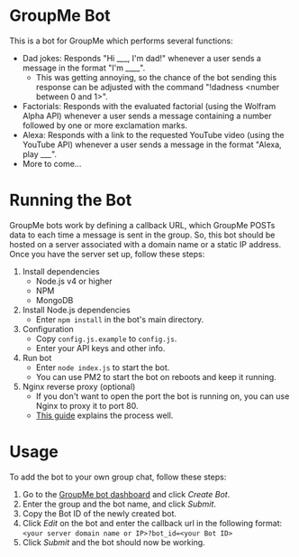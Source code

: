 # GroupMe Bot

This is a bot for GroupMe which performs several functions:
- Dad jokes: Responds "Hi ___, I'm dad!" whenever a user sends a message in the format "I'm ____".
  - This was getting annoying, so the chance of the bot sending this response can be adjusted with the command "!dadness <number between 0 and 1>".
- Factorials: Responds with the evaluated factorial (using the Wolfram Alpha API) whenever a user sends a message containing a number followed by one or more exclamation marks.
- Alexa: Responds with a link to the requested YouTube video (using the YouTube API) whenever a user sends a message in the format "Alexa, play ___".
- More to come...

# Running the Bot

GroupMe bots work by defining a callback URL, which GroupMe POSTs data to each time a message is sent in the group. So, this bot should be hosted on a server associated with a domain name or a static IP address. Once you have the server set up, follow these steps:
1. Install dependencies
   * Node.js v4 or higher
   * NPM
   * MongoDB
2. Install Node.js dependencies
   * Enter `npm install` in the bot's main directory.
3. Configuration
   * Copy `config.js.example` to `config.js`.
   * Enter your API keys and other info.
4. Run bot
   * Enter `node index.js` to start the bot.
   * You can use PM2 to start the bot on reboots and keep it running.
5. Nginx reverse proxy (optional)
   * If you don't want to open the port the bot is running on, you can use Nginx to proxy it to port 80.
   * [This guide](https://www.digitalocean.com/community/tutorials/how-to-set-up-a-node-js-application-for-production-on-ubuntu-16-04) explains the process well.

# Usage

To add the bot to your own group chat, follow these steps:
1. Go to the [GroupMe bot dashboard](https://dev.groupme.com/bots) and click *Create Bot*.
2. Enter the group and the bot name, and click *Submit*.
3. Copy the Bot ID of the newly created bot.
4. Click *Edit* on the bot and enter the callback url in the following format: `<your server domain name or IP>?bot_id=<your Bot ID>`
5. Click *Submit* and the bot should now be working.
